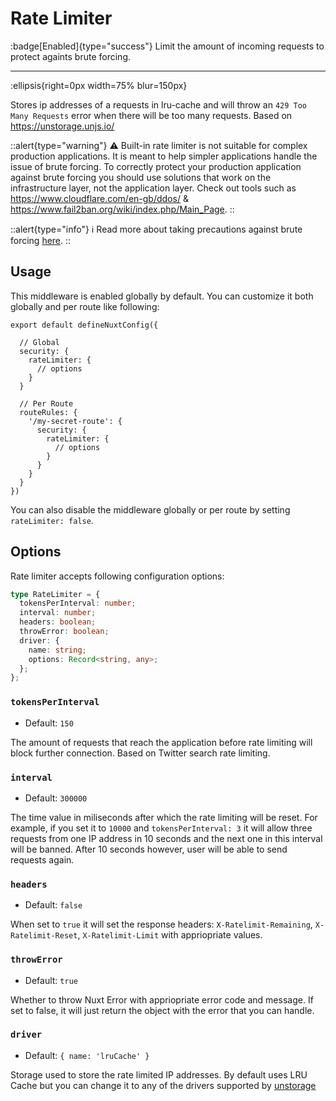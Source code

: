# Rate Limiter

:badge[Enabled]{type="success"} Limit the amount of incoming requests to protect againts brute forcing.

---

:ellipsis{right=0px width=75% blur=150px}

Stores ip addresses of a requests in lru-cache and will throw an `429 Too Many Requests` error when there will be too many requests. Based on <https://unstorage.unjs.io/>

::alert{type="warning"}
⚠️ Built-in rate limiter is not suitable for complex production applications. It is meant to help simpler applications handle the issue of brute forcing. To correctly protect your production application against brute forcing you should use solutions that work on the infrastructure layer, not the application layer. Check out tools such as <https://www.cloudflare.com/en-gb/ddos/> & <https://www.fail2ban.org/wiki/index.php/Main_Page>.
::

::alert{type="info"}
ℹ Read more about taking precautions against brute forcing [here](https://cheatsheetseries.owasp.org/cheatsheets/Nodejs_Security_Cheat_Sheet.html#take-precautions-against-brute-forcing).
::

## Usage

This middleware is enabled globally by default. You can customize it both globally and per route like following:

```js{}[nuxt.config.ts]
export default defineNuxtConfig({

  // Global
  security: {
    rateLimiter: {
      // options
    }
  }

  // Per Route
  routeRules: {
    '/my-secret-route': {
      security: {
        rateLimiter: {
          // options
        }
      }
    }
  }
})
```

You can also disable the middleware globally or per route by setting `rateLimiter: false`.

## Options

Rate limiter accepts following configuration options:

```ts
type RateLimiter = {
  tokensPerInterval: number;
  interval: number;
  headers: boolean;
  throwError: boolean;
  driver: {
    name: string;
    options: Record<string, any>;
  };
};
```

### `tokensPerInterval`

- Default: `150`

The amount of requests that reach the application before rate limiting will block further connection. Based on Twitter search rate limiting.

### `interval`

- Default: `300000`

The time value in miliseconds after which the rate limiting will be reset. For example, if you set it to `10000` and `tokensPerInterval: 3` it will allow three requests from one IP address in 10 seconds and the next one in this interval will be banned. After 10 seconds however, user will be able to send requests again.

### `headers`

- Default: `false`

When set to `true` it will set the response headers: `X-Ratelimit-Remaining`, `X-Ratelimit-Reset`, `X-Ratelimit-Limit` with appriopriate values.

### `throwError`

- Default: `true`

Whether to throw Nuxt Error with appriopriate error code and message. If set to false, it will just return the object with the error that you can handle.

### `driver`

- Default: `{ name: 'lruCache' }`

Storage used to store the rate limited IP addresses. By default uses LRU Cache but you can change it to any of the drivers supported by [unstorage](https://unstorage.unjs.io/)
